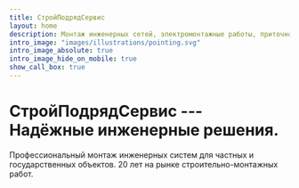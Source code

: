 ```yaml
---
title: СтройПодрядСервис
layout: home
description: Монтаж инженерных сетей, электромонтажные работы, приточно-вытяжные системы в Кирове. Госконтракты с Минздравом, УФСИН. 20 лет опыта, качество и надежность.
intro_image: "images/illustrations/pointing.svg"
intro_image_absolute: true
intro_image_hide_on_mobile: true
show_call_box: true
---
```


# СтройПодрядСервис --- Надёжные инженерные решения.

Профессиональный монтаж инженерных систем для частных и государственных объектов. 20 лет на рынке строительно-монтажных работ.